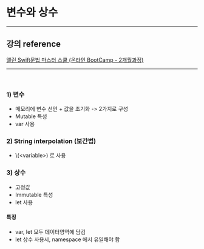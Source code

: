 # 변수와 상수

---

## 강의 reference

[앨런 Swift문법 마스터 스쿨 (온라인 BootCamp - 2개월과정)](https://www.inflearn.com/course/스위프트-문법-마스터-스쿨/dashboard)

---

<br>

### 1) 변수

- 메모리에 변수 선언 + 값을 초기화 -> 2가지로 구성
- Mutable 특성
- var 사용

### 2) String interpolation (보간법)

- \\(\<variable>) 로 사용

### 3) 상수

- 고정값
- Immutable 특성
- let 사용


#### 특징
- var, let 모두 데이터영역에 담김
- let 상수 사용시, namespace 에서 유일해야 함